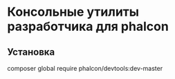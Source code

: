 Консольные утилиты разработчика для phalcon
===========================================

Установка
---------

composer global require phalcon/devtools:dev-master

